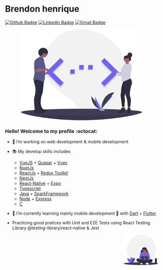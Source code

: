 # Brendon henrique  

[![Github Badge](https://img.shields.io/badge/-Github-000?style=flat-square&logo=Github&logoColor=white&link=https://github.com/lucasgdb)](https://github.com/BrendonHenrique)
[![Linkedin Badge](https://img.shields.io/badge/-LinkedIn-blue?style=flat-square&logo=Linkedin&logoColor=white&link=https://www.linkedin.com/in/rebeccamanzi/)](https://www.linkedin.com/in/brendon-henrique-s-s-3b5219156/)
[![Gmail Badge](https://img.shields.io/badge/-Gmail-c14438?style=flat-square&logo=Gmail&logoColor=white&link=mailto:rebeccamanzi@gmail.com)](mailto:bhssilva@gmail.com)

<p align="center">
    <img src="https://raw.githubusercontent.com/BrendonHenrique/BrendonHenrique/cb2984da333ec43d7638c1b2ae4752e92e6149ee/draw2.svg" width="400" height="300"> 
</p>


### Hello! Welcome to my profile :octocat:

- 🔭 I’m working on web development & mobile development

- :books: My develop skills includes 
    - [VueJS](https://vuejs.org/) + [Quasar](https://quasar.dev/) + [Vuex](https://vuex.vuejs.org/)
    - [NuxtJs](https://nuxtjs.org/) 
    - [ReactJs](https://reactjs.org/) + [Redux Toolkit](https://redux-toolkit.js.org/)
    - [NextJs](https://nextjs.org/)
    - [React-Native](https://reactnative.dev/) + [Expo](https://expo.io/)
    - [Typescript](https://www.typescriptlang.org/)
    - [Java](oracle.com/java/technologies/) + [SparkFramework](http://sparkjava.com/) 
    - [Node](https://nodejs.org/) + [Express](https://expressjs.com/) 
    - [C](https://www.geeksforgeeks.org/c-language-set-1-introduction/)

- 🌱 I’m currently learning mainly mobile development 💙 with [Dart](https://dart.dev/) + [Flutter](https://flutter.dev/) 
- Practicing good pratices with Unit and E2E Tests using React Testing Library @testing-library/react-native & Jest   

<img align="right" src="https://raw.githubusercontent.com/BrendonHenrique/BrendonHenrique/cb2984da333ec43d7638c1b2ae4752e92e6149ee/draw1.svg" height="100">     
